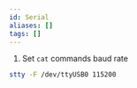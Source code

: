 ```yaml
---
id: Serial
aliases: []
tags: []
---
```


1. Set `cat` commands baud rate

```bash
stty -F /dev/ttyUSB0 115200
```
